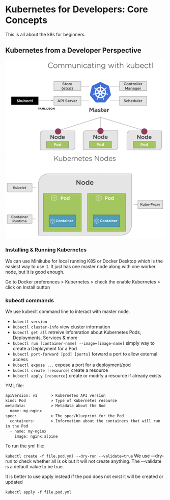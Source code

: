 # Kubernetes for Developers: Core Concepts

This is all about the k8s for beginners.

## Kubernetes from a Developer Perspective

![Communcating with kubeclt](./imgs/CommunicatingWithKubectl.png)
![K8S nodes](./imgs/KubernetesNodes.png)

### Installing & Running Kubernetes

We can use Minikube for local running K8S or Docker Desktop which is the easiest way to use it. It
just has one master node along with one worker node, but it is good enough.

Go to Docker preferences > Kubernetes > check the enable Kubernetes > click on Install button

### kubectl commands

We use kubeclt command line to interact with master node.

- `kubectl version`
- `kubectl cluster-info` view cluster information
- `kubectl get all` retreive infomration about Kubernetes Pods, Deployments, Services & more
- `kubectl run [container-name] --image=[image-name]` simply way to create a Deployment for a Pod
- `kubectl port-forward [pod] [ports]` forward a port to allow external access
- `kubectl expose ...` expose a port for a deployment/pod
- `kubectl create [resource]` create a resource
- `kubectl apply [resource]` create or modify a resource if already exists

YML file:

```
apiVersion: v1      > Kubernetes API version
kind: Pod           > Type of Kubernetes resource
metadata:           > Metadata about the Bod
  name: my-nginx
spec:               > The spec/blueprint for the Pod
  containers:       > Information about the containers that will run in the Pod
  - name: my-nginx
    image: nginx:alpine
```

To run the yml file:

`kubectl create -f file.pod.yml --dry-run --validate=true` We use --dry-run to check whether all
is ok but it will not create anything. The --validate is a default value to be true.

It is better to use apply instead if the pod does not exist it will be created or updated

`kubectl apply -f file.pod.yml`
